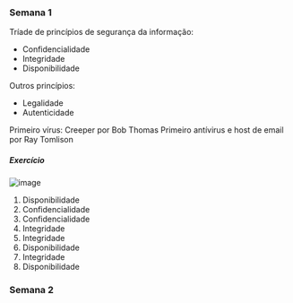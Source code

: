 ### Semana 1

Tríade de princípios de segurança da informação:

- Confidencialidade
- Integridade
- Disponibilidade

Outros princípios:

- Legalidade
- Autenticidade

Primeiro vírus: Creeper por Bob Thomas
Primeiro antívirus e host de email por Ray Tomlison

##### Exercício

![image](https://github.com/user-attachments/assets/b3bb0211-7d44-429f-b383-5e546292daac)

1. Disponibilidade
2. Confidencialidade
3. Confidencialidade
4. Integridade
5. Integridade
6. Disponibilidade
7. Integridade
8. Disponibilidade

### Semana 2


